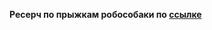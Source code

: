 
**Ресерч по прыжкам робособаки по [ссылке](https://docs.google.com/document/d/1yCfnh9Ft0YlEeaGbBP5Mes4abra1AMbio0QdxfbZ1cE/edit?usp=sharing)**